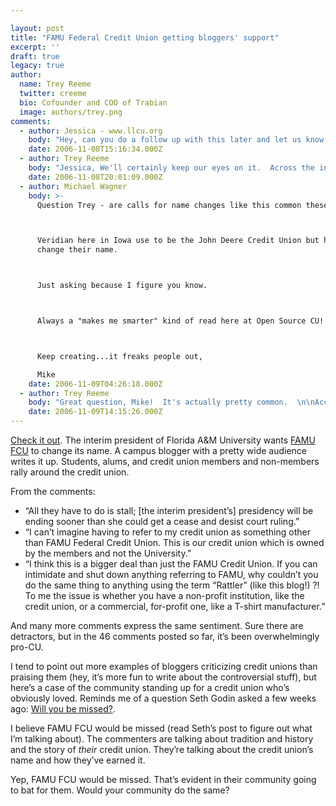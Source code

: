 ```yaml
---

layout: post
title: "FAMU Federal Credit Union getting bloggers' support"
excerpt: ''
draft: true
legacy: true
author:
  name: Trey Reeme
  twitter: creeme
  bio: Cofounder and COO of Trabian
  image: authors/trey.png
comments:
  - author: Jessica - www.llcu.org
    body: "Hey, can you do a follow up with this later and let us know the outcome? Personally I think they need to leave the name alone, but that's just my opinion. I am interested in how it turns out though. :)"
    date: 2006-11-08T15:16:34.000Z
  - author: Trey Reeme
    body: "Jessica, We'll certainly keep our eyes on it.  Across the industry, many credit unions are dealing with the same name change issue.  \n\nI lean toward supporting the company (in this case the university) when a credit union has grown to either include other SEGs and especially when it has broadened its FOM to include the community. For FAMU FCU, their FOM doesn't include the community, but it has expanded beyond the university."
    date: 2006-11-08T20:01:09.000Z
  - author: Michael Wagner
    body: >-
      Question Trey - are calls for name changes like this common these days?



      Veridian here in Iowa use to be the John Deere Credit Union but had to
      change their name.



      Just asking because I figure you know.



      Always a "makes me smarter" kind of read here at Open Source CU!



      Keep creating...it freaks people out,

      Mike
    date: 2006-11-09T04:26:18.000Z
  - author: Trey Reeme
    body: "Great question, Mike!  It's actually pretty common.  \n\nAccording to Callahan & Associates, last month the following name changes occurred:\n\n* Albertsons Employees Federal Credit Union<br /> became *TruGrocer Federal Credit Union*\n* Bell Com Credit Union<br /> became *Option 1 Credit Union* \n* Power 1 Credit Union<br /> became *Power Financial Credit Union*\n* W G M Federal Credit Union<br /> became *Grant County Community Federal Credit Union*\n* Kitsap County Public Employees Credit Union<br /> became *Connection Credit Union*\n* Steel Works Community Federal Credit Union<br /> became *First Choice America Community Federal Credit Union* \n* SUNY-Plattsburgh Federal Credit Union<br /> became *UFirst Federal Credit Union*\n\nFor at least two in the list, I have a hunch that they were feeling pressure much like FAMU FCU is right now.\n\nI've been seeing a lot of CUs switching to names like \"TruGrocer\", \"UFirst\", \"TwinStar\" and even \"VAntage Trust\" (they're in Virginia, get it? Get it?).  \n\nIn five years, everyone will be looking back on the whole mixed capital letters with no spaces thing saying, \"How 2006!\""
    date: 2006-11-09T14:15:26.000Z
---
```


<p>
<a href="http://rattlernation.blogspot.com/2006/10/castell-challenges-credit-union-over.html">Check it out</a>. The interim president of Florida A&#38;M University wants <a href="http://www.famufcu.com"><span class="caps">FAMU FCU</span></a> to change its name.  A campus blogger with a pretty wide audience writes it up.  Students, alums, and credit union members and non-members rally around the credit union.
</p><p>
From the comments:
</p><ul>
<li>&#8220;All they have to do is stall; [the interim president&#8217;s] presidency will be ending sooner than she could get a cease and desist court ruling.&#8221;</li>
<li>&#8220;I can&#8217;t imagine having to refer to my credit union as something other than <span class="caps">FAMU</span> Federal Credit Union. This is our credit union which is owned by the members and not the University.&#8221;</li>
<li>&#8220;I think this is a bigger deal than just the <span class="caps">FAMU</span> Credit Union. If you can intimidate and shut down anything referring to <span class="caps">FAMU</span>, why couldn&#8217;t you do the same thing to anything using the term &#8220;Rattler&#8221; (like this blog!) ?! To me the issue is whether you have a non-profit institution, like the credit union, or a commercial, for-profit one, like a T-shirt manufacturer.&#8221;</li>
</ul><p>
And many more comments express the same sentiment.  Sure there are detractors, but in the 46 comments posted so far, it&#8217;s been overwhelmingly pro-CU.  
</p>
<p>
I tend to point out more examples of bloggers criticizing credit unions than praising them (hey, it&#8217;s more fun to write about the controversial stuff), but here&#8217;s a case of the community standing up for a credit union who&#8217;s obviously loved.  Reminds me of a question Seth Godin asked a few weeks ago: <a href="http://sethgodin.typepad.com/seths_blog/2006/10/will_you_be_mis.html">Will you be missed?</a>.
</p>
<p>
I believe <span class="caps">FAMU FCU</span> would be missed (read Seth&#8217;s post to figure out what I&#8217;m talking about).  The commenters are talking about tradition and history and the story of <em>their</em> credit union.  They&#8217;re talking about the credit union&#8217;s name and how they&#8217;ve earned it.
</p>
<p>
Yep, <span class="caps">FAMU FCU</span> would be missed. That&#8217;s evident in their community going to bat for them.  Would your community do the same?  
</p>
